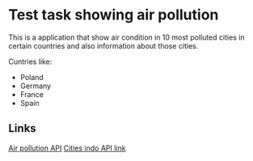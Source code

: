 # Test task showing air pollution

This is a application that show air condition in 10 most polluted cities in certain countries and also information about those cities.

Cuntries like:
* Poland
* Germany
* France
* Spain

## Links
[Air pollution API](https://docs.openaq.org/)
[Cities indo API link](https://docs.openaq.org/)

